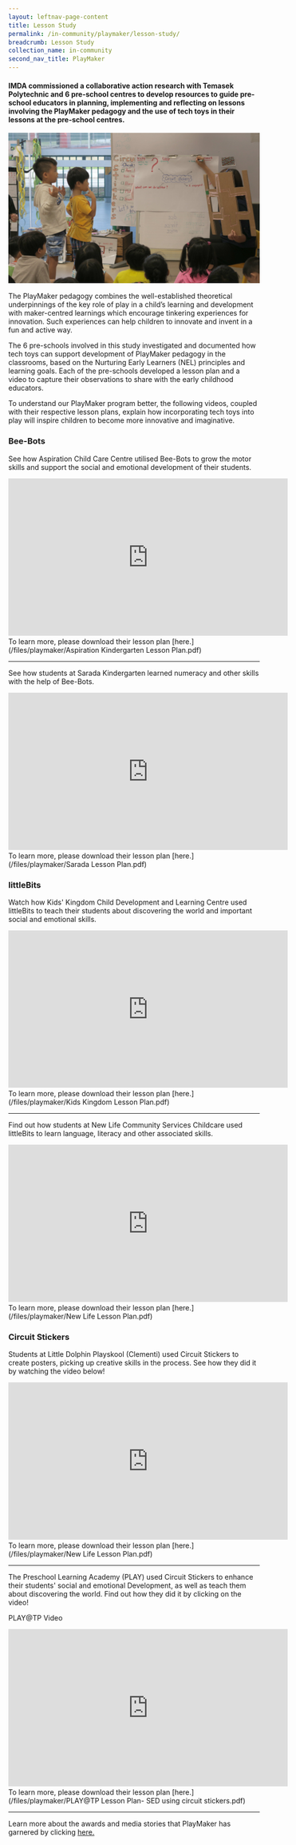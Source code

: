 ```yaml
---
layout: leftnav-page-content
title: Lesson Study
permalink: /in-community/playmaker/lesson-study/
breadcrumb: Lesson Study
collection_name: in-community
second_nav_title: PlayMaker
---
```


#### IMDA commissioned a collaborative action research with Temasek Polytechnic and 6 pre-school centres to develop resources to guide pre-school educators in planning, implementing and reflecting on lessons involving the PlayMaker pedagogy and the use of tech toys in their lessons at the pre-school centres. 

![lesson study](/images/in-schools/playmaker/lesson-study.jpg)

The PlayMaker pedagogy combines the well-established theoretical underpinnings of the key role of play in a child’s learning and development with maker-centred learnings which encourage tinkering experiences for innovation. Such experiences can help children to innovate and invent in a fun and active way.

The 6 pre-schools involved in this study investigated and documented how tech toys can support development of PlayMaker pedagogy in the classrooms, based on the Nurturing Early Learners (NEL) principles and learning goals. Each of the pre-schools developed a lesson plan and a video to capture their observations to share with the early childhood educators.

To understand our PlayMaker program better, the following videos, coupled with their respective lesson plans, explain how incorporating tech toys into play will inspire children to become more innovative and imaginative.  


### Bee-Bots

See how Aspiration Child Care Centre utilised Bee-Bots to grow the motor skills and support the social and emotional development of their students.
<div class="bp-youtube">
  <iframe width="560" height="315" src="https://www.youtube.com/embed/NQl05ivwPbM" frameborder="0" allow="accelerometer; autoplay; encrypted-media; gyroscope; picture-in-picture" allowfullscreen></iframe>
</div>
To learn more, please download their lesson plan [here.](/files/playmaker/Aspiration Kindergarten Lesson Plan.pdf)

---

See how students at Sarada Kindergarten learned numeracy and other skills with the help of Bee-Bots.
<div class="bp-youtube">
  <iframe width="560" height="315" src="https://www.youtube.com/embed/VfHaMpNCO3U" frameborder="0" allow="accelerometer; autoplay; encrypted-media; gyroscope; picture-in-picture" allowfullscreen></iframe>
</div>
To learn more, please download their lesson plan [here.](/files/playmaker/Sarada Lesson Plan.pdf)

### littleBits

Watch how Kids' Kingdom Child Development and Learning Centre used littleBits to teach their students about discovering the world and important social and emotional skills.
<div class="bp-youtube">
  <iframe width="560" height="315" src="https://www.youtube.com/embed/zOtLjGekb3U" frameborder="0" allow="accelerometer; autoplay; encrypted-media; gyroscope; picture-in-picture" allowfullscreen></iframe>
</div>
To learn more, please download their lesson plan [here.](/files/playmaker/Kids Kingdom Lesson Plan.pdf)

---

Find out how students at New Life Community Services Childcare used littleBits to learn language, literacy and other associated skills.
<div class="bp-youtube">
  <iframe width="560" height="315" src="https://www.youtube.com/embed/y6-eBx4hh3U" frameborder="0" allow="accelerometer; autoplay; encrypted-media; gyroscope; picture-in-picture" allowfullscreen></iframe>
</div>
To learn more, please download their lesson plan [here.](/files/playmaker/New Life Lesson Plan.pdf)

### Circuit Stickers

Students at Little Dolphin Playskool (Clementi) used Circuit Stickers to create posters, picking up creative skills in the process. See how they did it by watching the video below!
<div class="bp-youtube">
  <iframe width="560" height="315" src="https://www.youtube.com/embed/Kzk5_HYEruo" frameborder="0" allow="accelerometer; autoplay; encrypted-media; gyroscope; picture-in-picture" allowfullscreen></iframe>
</div>
To learn more, please download their lesson plan [here.](/files/playmaker/New Life Lesson Plan.pdf)

---

The Preschool Learning Academy (PLAY) used Circuit Stickers to enhance their students' social and emotional Development, as well as teach them about discovering the world. Find out how they did it by clicking on the video!

PLAY@TP Video
<div class="bp-youtube">
  <iframe width="560" height="315" src="https://www.youtube.com/embed/8eS9PNNR5j4" frameborder="0" allow="accelerometer; autoplay; encrypted-media; gyroscope; picture-in-picture" allowfullscreen></iframe>
</div>
To learn more, please download their lesson plan [here.](/files/playmaker/PLAY@TP Lesson Plan- SED using circuit stickers.pdf)

---

Learn more about the awards and media stories that PlayMaker has garnered by clicking [here.](/in-schools/playmaker/noteworthy/)
